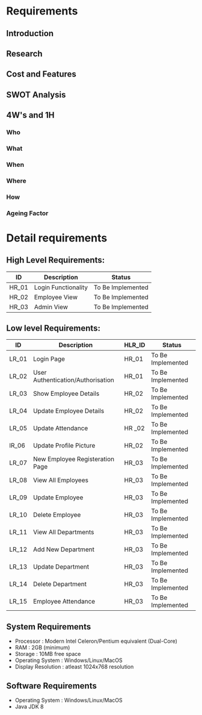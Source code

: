 # Requirements
## Introduction


## Research

## Cost and Features

## SWOT Analysis

## 4W's and 1H
### Who

### What
### When
### Where
### How


 ### Ageing Factor


# Detail requirements
## High Level Requirements:

|      ID          |Description                          |Status                         |
|----------------|-------------------------------|-----------------------------|
|HR_01|Login Functionality |To Be Implemented|
|HR_02|Employee View|To Be Implemented|
|HR_03|Admin View|To Be Implemented|


##  Low level Requirements:
|      ID          |Description                          |  HLR_ID  |Status               |
|----------------|-------------------------------|----------|-----------------------------|
|LR_01| Login Page | HR_01 | To Be Implemented |
|LR_02| User Authentication/Authorisation | HR_01 | To Be Implemented |
|LR_03| Show Employee Details | HR_02 | To Be Implemented |
|LR_04| Update Employee Details | HR_02 | To Be Implemented|
|LR_05| Update Attendance | HR _02 | To Be Implemented |
|lR_06| Update Profile Picture | HR_02 | To Be Implemented |
|LR_07| New Employee Registeration Page | HR_03 | To Be Implemented |
|LR_08| View All Employees | HR_03 | To Be Implemented |
|LR_09 | Update Employee | HR_03 | To Be Implemented | 
|LR_10| Delete Employee | HR_03 | To Be Implemented |
|LR_11| View All Departments | HR_03 | To Be Implemented |
|LR_12| Add New Department | HR_03 | To Be Implemented |
|LR_13| Update Department | HR_03 | To Be Implemented |
|LR_14| Delete Department | HR_03 | To Be Implemented |
|LR_15| Employee Attendance | HR_03 | To Be Implemented |
<!-- # Table Stucture

## Employee Table

## -->


<!-- | -->



## System Requirements
* Processor : Modern Intel Celeron/Pentium equivalent (Dual-Core)
* RAM : 2GB (minimum)
* Storage : 10MB free space
* Operating System : Windows/Linux/MacOS
* Display Resolution : atleast 1024x768 resolution

## Software Requirements
* Operating System : Windows/Linux/MacOS
* Java JDK 8
